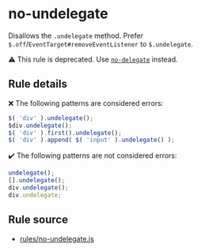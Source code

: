 # no-undelegate

Disallows the `.undelegate` method. Prefer `$.off`/`EventTarget#removeEventListener` to `$.undelegate`.

⚠️ This rule is deprecated. Use [`no-delegate`](no-delegate.md) instead.

## Rule details

❌ The following patterns are considered errors:
```js
$( 'div' ).undelegate();
$div.undelegate();
$( 'div' ).first().undelegate();
$( 'div' ).append( $( 'input' ).undelegate() );
```

✔️ The following patterns are not considered errors:
```js
undelegate();
[].undelegate();
div.undelegate();
div.undelegate;
```
## Rule source

* [rules/no-undelegate.js](../rules/no-undelegate.js)
